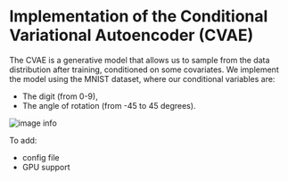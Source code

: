 # Implementation of the Conditional Variational Autoencoder (CVAE)

The CVAE is a generative model that allows us to sample from the data distribution after training, conditioned on some covariates.
We implement the model using the MNIST dataset, where our conditional variables are:
- The digit (from 0-9),
- The angle of rotation (from -45 to 45 degrees).


![image info](./figures/reconstructed_images.png)

To add:
- config file
- GPU support
